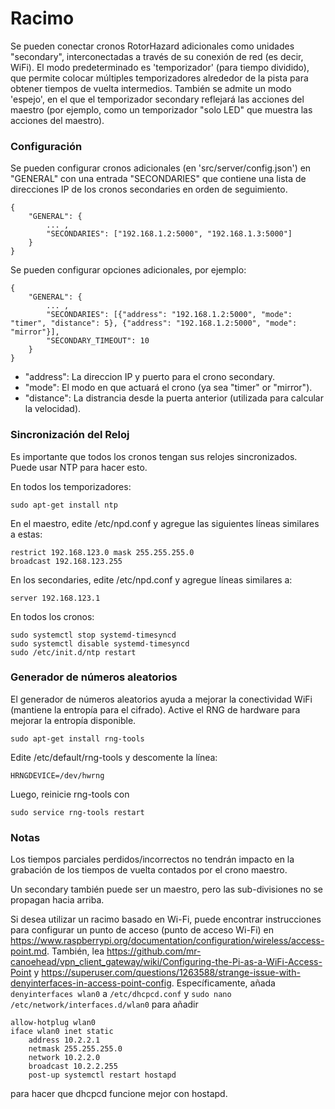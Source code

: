 ﻿# Racimo

Se pueden conectar cronos RotorHazard adicionales como unidades "secondary", interconectadas a través de su conexión de red (es decir, WiFi). El modo predeterminado es 'temporizador' (para tiempo dividido), que permite colocar múltiples temporizadores alrededor de la pista para obtener tiempos de vuelta intermedios. También se admite un modo 'espejo', en el que el temporizador secondary reflejará las acciones del maestro (por ejemplo, como un temporizador "solo LED" que muestra las acciones del maestro).

### Configuración

Se pueden configurar cronos adicionales (en 'src/server/config.json') en "GENERAL" con una entrada "SECONDARIES" que contiene una lista de direcciones IP de los cronos secondaries en orden de seguimiento.

```
{
	"GENERAL": {
		... ,
		"SECONDARIES": ["192.168.1.2:5000", "192.168.1.3:5000"]
	}
}
```

Se pueden configurar opciones adicionales, por ejemplo:

```
{
	"GENERAL": {
		... ,
		"SECONDARIES": [{"address": "192.168.1.2:5000", "mode": "timer", "distance": 5}, {"address": "192.168.1.2:5000", "mode": "mirror"}],
		"SECONDARY_TIMEOUT": 10
	}
}
```
* "address": La direccion IP y puerto para el crono secondary.
* "mode": El modo en que actuará el crono (ya sea "timer" or "mirror").
* "distance": La distrancia desde la puerta anterior (utilizada para calcular la velocidad).

### Sincronización del Reloj

Es importante que todos los cronos tengan sus relojes sincronizados.
Puede usar NTP para hacer esto.

En todos los temporizadores:

	sudo apt-get install ntp

En el maestro, edite /etc/npd.conf y agregue las siguientes líneas similares a estas:

	restrict 192.168.123.0 mask 255.255.255.0
	broadcast 192.168.123.255
	
En los secondaries, edite /etc/npd.conf y agregue líneas similares a:

	server 192.168.123.1

En todos los cronos:

	sudo systemctl stop systemd-timesyncd
	sudo systemctl disable systemd-timesyncd
	sudo /etc/init.d/ntp restart

### Generador de números aleatorios

El generador de números aleatorios ayuda a mejorar la conectividad WiFi (mantiene la entropía para el cifrado). Active el RNG de hardware para mejorar la entropía disponible.

	sudo apt-get install rng-tools

Edite /etc/default/rng-tools y descomente la línea:

    HRNGDEVICE=/dev/hwrng

Luego, reinicie rng-tools con

    sudo service rng-tools restart

### Notas

Los tiempos parciales perdidos/incorrectos no tendrán impacto en la grabación de los tiempos de vuelta contados por el crono maestro.

Un secondary también puede ser un maestro, pero las sub-divisiones no se propagan hacia arriba.

Si desea utilizar un racimo basado en Wi-Fi, puede encontrar instrucciones para configurar un punto de acceso (punto de acceso Wi-Fi) en
<https://www.raspberrypi.org/documentation/configuration/wireless/access-point.md>.
También, lea <https://github.com/mr-canoehead/vpn_client_gateway/wiki/Configuring-the-Pi-as-a-WiFi-Access-Point>
y <https://superuser.com/questions/1263588/strange-issue-with-denyinterfaces-in-access-point-config>.
Específicamente, añada `denyinterfaces wlan0` a `/etc/dhcpcd.conf` y `sudo nano /etc/network/interfaces.d/wlan0`
para añadir

```
allow-hotplug wlan0
iface wlan0 inet static
	address 10.2.2.1
	netmask 255.255.255.0
	network 10.2.2.0
	broadcast 10.2.2.255
	post-up systemctl restart hostapd
```
para hacer que dhcpcd funcione mejor con hostapd.
